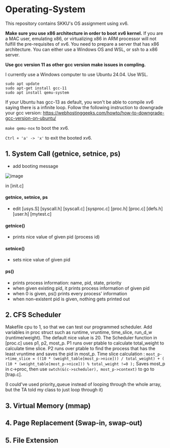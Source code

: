 # Operating-System
This repository contains SKKU's OS assignment using xv6.

**Make sure you use x86 architecture in order to boot xv6 kernel.**
If you are a MAC user, emulating x86, or virtualizing x86 in ARM processor will not fulfill the pre-requisites of xv6.
You need to prepare a server that has x86 architecture.
You can either use a Windows OS and WSL, or ssh to a x86 server. 

**Use gcc version 11 as other gcc version make issues in compling.**

I currently use a Windows computer to use Ubuntu 24.04. Use WSL.
```
sudo apt update
sudo apt-get install gcc-11
sudo apt install qemu-system
```
If your Ubuntu has gcc-13 as default, you won't be able to compile xv6 saying there is a infinite loop. Follow the following instruction to downgrade your gcc version: <https://webhostinggeeks.com/howto/how-to-downgrade-gcc-version-on-ubuntu/>

``` make qemu-nox ``` to boot the xv6.

``` Ctrl + 'a' -> 'x' ``` to exit the booted xv6.

## 1. System Call (getnice, setnice, ps)
- add booting message

![image](https://github.com/user-attachments/assets/6b022713-60cb-4a6e-9930-31a655a9e45c)

in [init.c]

#### getnice, setnice, ps
- edit [usys.S] [syscall.h] [syscall.c] [sysproc.c] [proc.h] [proc.c] [defs.h] [user.h] [mytest.c]

#### getnice()
- prints nice value of given pid (process id)

#### setnice()
- sets nice value of given pid

#### ps()
- prints process information: name, pid, state, priority
- when given existing pid, it prints process information of given pid
- when 0 is given, ps() prints every process' information
- when non-existent pid is given, nothing gets printed out
  
## 2. CFS Scheduler

Makefile cpu to 1, so that we can test our programmed scheduler.
Add variables in proc struct such as runtime, vruntime, time_slice, run_d_w (runtime/weight). 
The default nice value is 20.
The Scheduler function in [proc.c] uses p1, p2, most_p. P1 runs over ptable to calculate total_weight to calculate time slice. P2 runs over ptable to find the process that has the least vruntime and saves the pid in most_p.
Time slice calculation : ```most_p->time_slice = ((10 * (weight_table[most_p->nice])) / total_weight) + ( (10 * (weight_table[most_p->nice])) % total_weight !=0 );```
Saves most_p in c->proc, then use ```swtch(&(c->scheduler), most_p->context)``` to go to [trap.c].

(I could've used priority_queue instead of looping through the whole array, but the TA told my class to just loop through it)

## 3. Virtual Memory (mmap)

## 4. Page Replacement (Swap-in, swap-out)

## 5. File Extension
